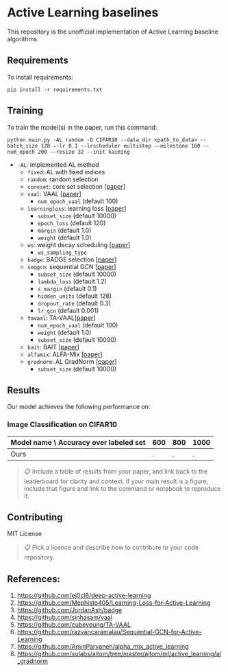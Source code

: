 # Active Learning baselines

This repository is the unofficial implementation of Active Learning baseline algorithms. 

## Requirements

To install requirements:

```setup
pip install -r requirements.txt
```

## Training

To train the model(s) in the paper, run this command:

```train
python main.py -AL random -D CIFAR10 --data_dir <path_to_data> --batch_size 128 --lr 0.1 --lrscheduler multistep --milestone 160 --num_epoch 200 --resize 32 --init kaiming
```


- ```-AL```: implemented AL method 
  - ```fixed```: AL with fixed indices
  - ```random```: random selection
  - ```coreset```: core set selection [[paper](https://arxiv.org/abs/1708.00489)]
  - ```vaal```: VAAL [[paper](https://arxiv.org/abs/1904.00370)]
    - ```num_epoch_vaal``` (default 100) 
  - ```learningloss```: learning loss [[paper](https://arxiv.org/abs/1905.03677)]
    - ```subset_size``` (default 10000)
    - ```epoch_loss``` (default 120)
    - ```margin``` (default 1.0)
    - ```weight``` (default 1.0)
  - ```ws```: weight decay scheduling [[paper](https://www.ecva.net/papers/eccv_2020/papers_ECCV/papers/123710426.pdf)]
    - ```ws_sampling_type```
  - ```badge```: BADGE selection [[paper](https://arxiv.org/abs/1906.03671)]
  - ```seqgcn```: sequential GCN [[paper](https://arxiv.org/abs/2006.10219)]
    - ```subset_size``` (default 10000)
    - ```lambda_loss``` (default 1.2)
    - ```s_margin``` (default 0.1)
    - ```hidden_units``` (default 128)
    - ```dropout_rate``` (default 0.3)
    - ```lr_gcn``` (default 0.001)
  - ```tavaal```: TA-VAAL[[paper](https://arxiv.org/abs/2002.04709)]
    - ```num_epoch_vaal``` (default 100)
    - ```weight``` (default 1.0)
    - ```subset_size``` (default 10000)
  - ```bait```: BAIT [[paper](https://arxiv.org/abs/2106.09675)]
  - ```alfamix```: ALFA-Mix [[paper](https://arxiv.org/abs/2203.07034)]
  - ```gradnorm```: AL GradNorm [[paper](https://arxiv.org/abs/2112.05683)]
    - ```subset_size``` (default 10000)


## Results

Our model achieves the following performance on:

### Image Classification on CIFAR10

| Model name \ Accuracy over labeled set | 600 | 800 | 1000 |
| ------------------ |---------------- | -------------- | -------------- |
| Ours   |  .  |  .  |  .  |

>📋  Include a table of results from your paper, and link back to the leaderboard for clarity and context. If your main result is a figure, include that figure and link to the command or notebook to reproduce it. 


## Contributing
MIT License
>📋  Pick a licence and describe how to contribute to your code repository. 


## References:
1. https://github.com/ej0cl6/deep-active-learning
2. https://github.com/Mephisto405/Learning-Loss-for-Active-Learning
3. https://github.com/JordanAsh/badge
4. https://github.com/sinhasam/vaal
5. https://github.com/cubeyoung/TA-VAAL
6. https://github.com/razvancaramalau/Sequential-GCN-for-Active-Learning
7. https://github.com/AminParvaneh/alpha_mix_active_learning
8. https://github.com/xulabs/aitom/tree/master/aitom/ml/active_learning/al_gradnorm